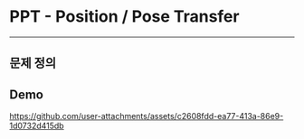 # PPT - Position / Pose Transfer
---
## 문제 정의

## Demo


https://github.com/user-attachments/assets/c2608fdd-ea77-413a-86e9-1d0732d415db

